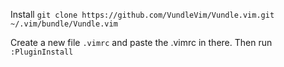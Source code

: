 Install ```git clone https://github.com/VundleVim/Vundle.vim.git ~/.vim/bundle/Vundle.vim```

Create a new file ```.vimrc``` and paste the .vimrc in there. Then run ```:PluginInstall```
